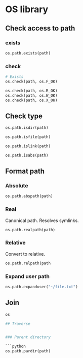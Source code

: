 
# OS library


## Check access to path

### exists

```python
os.path.exists(path)
```

### check

```python
# Exists
os.check(path, os.F_OK)

os.check(path, os.R_OK)
os.check(path, os.W_OK)
os.check(path, os.X_OK)
```

## Check type

```python
os.path.isdir(path)

os.path.isfile(path)

os.path.islink(path)

os.path.isabs(path)
```

## Format path

### Absolute

```python
os.path.abspath(path)
```

### Real

Canonical path. Resolves symlinks.

```python
os.path.realpath(path)
```

### Relative

Convert to relative.

```python
os.path.relpath(path
```

### Expand user path

```python
os.path.expanduser("~/file.txt")
```


## Join

```python
os

## Traverse


### Parent directory

```python
os.path.pardir(path)
```
<!--stackedit_data:
eyJoaXN0b3J5IjpbMjExODI3NzY3Ml19
-->
